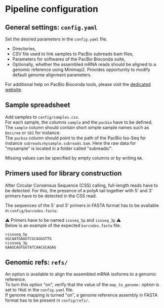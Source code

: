 # Pipeline configuration 

## General settings: `config.yaml` 

Set the desired parameters in the `config.yaml` file. 
- Directories,    
- CSV file used to link samples to PacBio subreads bam files,  
- Parameters for softwares of the PacBio Bioconda suite,
- Optionally, whether the assembled mRNA reads should be aligned to a genomic reference using Minimap2. Provides opportunity to modify default genome alignment parameters. 

For additional help on PacBio Bioconda tools, please visit the [dedicated website](https://github.com/PacificBiosciences/pbbioconda). 

## Sample spreadsheet

Add samples to `config/samples.csv`.   
For each sample, the columns `sample` and the `pacbio` have to be defined. 
The `sample` column should contain short simple sample names such as `Desiree` or `S81` for instance.   
The `pacbio` column should point to the path of the PacBio Iso-Seq for instance `subreads/mysample.subreads.bam`. Here the raw data for "mysample" is located in a folder called "subreads/".  

Missing values can be specified by empty columns or by writing `NA`.

## Primers used for library construction

After Circular Consensus Sequence (CSS) calling, full-length reads have to be detected. For this, the presence of a polyA tail  together with 5' and 3' primers have to be detected in the CSS read.  

The sequences of the 5' and 3' primers in FASTA format has to be available in `config/barcodes.fasta`.

⚠️ Primers have to be named `isoseq_5p` and `isoseq_3p` ⚠️  
Below is an example of the expected `barcodes.fasta` file.  
```
>isoseq_5p
GGCAATGAAGTCGCAGGGTTG
>isoseq_3p
GAAGCAGTGGTATCAACGCAGAG
```

## Genomic refs: `refs/`

An option is available to align the assembled mRNA isoforms to a genomic reference.   
To turn this option "on", verify that the value of the `map_to_genome:` option is set to `TRUE` in the `config.yaml` file.   
If genome mapping is turned "on", a genome reference assembly in FASTA format has to be present in `config/refs/`.  





